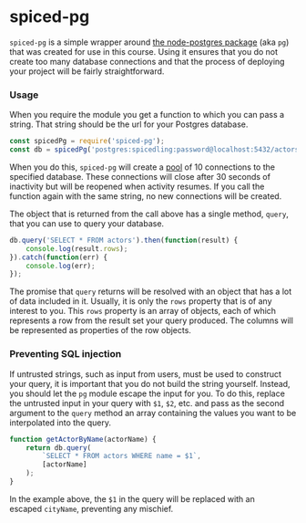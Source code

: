 # spiced-pg

`spiced-pg` is a simple wrapper around [the node-postgres package](https://node-postgres.com/) (aka `pg`) that was created for use in this course. Using it ensures that you do not create too many database connections and that the process of deploying your project will be fairly straightforward.

### Usage

When you require the module you get a function to which you can pass a string. That string should be the url for your Postgres database.

```js
const spicedPg = require('spiced-pg');
const db = spicedPg('postgres:spicedling:password@localhost:5432/actors');
```

When you do this, `spiced-pg` will create a [pool](https://node-postgres.com/features/pooling) of 10 connections to the specified database. These connections will close after 30 seconds of inactivity but will be reopened when activity resumes. If you call the function again with the same string, no new connections will be created.

The object that is returned from the call above has a single method, `query`, that you can use to query your database.

```js
db.query('SELECT * FROM actors').then(function(result) {
    console.log(result.rows);
}).catch(function(err) {
    console.log(err);
});
```

The promise that `query` returns will be resolved with an object that has a lot of data included in it. Usually, it is only the `rows` property that is of any interest to you. This `rows` property is an array of objects, each of which represents a row from the result set your query produced. The columns will be represented as properties of the row objects.

### Preventing SQL injection

If untrusted strings, such as input from users, must be used to construct your query, it is important that you do not build the string yourself. Instead, you should let the `pg` module escape the input for you. To do this, replace the untrusted input in your query with `$1`, `$2`, etc. and pass as the second argument to the `query` method an array containing the values you want to be interpolated into the query.

```js
function getActorByName(actorName) {
    return db.query(
        `SELECT * FROM actors WHERE name = $1`,
        [actorName]
    );
}
```

In the example above, the `$1` in the query will be replaced with an escaped `cityName`, preventing any mischief.
